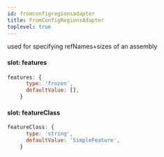 ```yaml
---
id: fromconfigregionsadapter
title: FromConfigRegionsAdapter
toplevel: true
---
```


used for specifying refNames+sizes of an assembly

#### slot: features

```js
features: {
      type: 'frozen',
      defaultValue: [],
    }
```

#### slot: featureClass

```js
featureClass: {
      type: 'string',
      defaultValue: 'SimpleFeature',
    }
```
